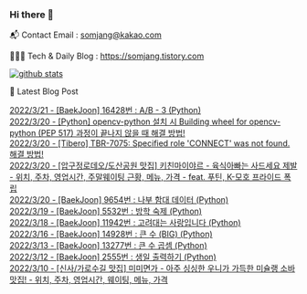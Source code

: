### Hi there 👋

📬  Contact Email : somjang@kakao.com

👨🏻‍💻  Tech & Daily Blog : https://somjang.tistory.com

[![github stats](https://github-readme-stats.vercel.app/api?username=SOMJANG&show_icons=true&hide_border=False)](https://somjang.tistory.com)

🤩 Latest Blog Post

[2022/3/21 - [BaekJoon] 16428번 : A/B - 3 (Python)](https://somjang.tistory.com/entry/BaekJoon-16428%EB%B2%88-AB-3-Python) <br>
[2022/3/20 - [Python] opencv-python 설치 시 Building wheel for opencv-python (PEP 517) 과정이 끝나지 않을 때 해결 방법!](https://somjang.tistory.com/entry/Python-opencv-python-%EC%84%A4%EC%B9%98-%EC%8B%9C-Building-wheel-for-opencv-python-PEP-517-%EA%B3%BC%EC%A0%95%EC%9D%B4-%EB%81%9D%EB%82%98%EC%A7%80-%EC%95%8A%EC%9D%84-%EB%95%8C-%ED%95%B4%EA%B2%B0-%EB%B0%A9%EB%B2%95) <br>
[2022/3/20 - [Tibero] TBR-7075: Specified role 'CONNECT' was not found. 해결 방법!](https://somjang.tistory.com/entry/Tibero-TBR-7075-Specified-role-CONNECT-was-not-found-%ED%95%B4%EA%B2%B0-%EB%B0%A9%EB%B2%95) <br>
[2022/3/20 - [압구정로데오/도산공원 맛집] 키친마이야르 - 육식아빠는 사드세요 제발 - 위치, 주차, 영업시간, 주말웨이팅 근황, 메뉴, 가격 - feat. 푸틴, K-모호 프라이드 폭립](https://somjang.tistory.com/entry/%EC%95%95%EA%B5%AC%EC%A0%95%EB%A1%9C%EB%8D%B0%EC%98%A4%EB%8F%84%EC%82%B0%EA%B3%B5%EC%9B%90-%EB%A7%9B%EC%A7%91-%ED%82%A4%EC%B9%9C%EB%A7%88%EC%9D%B4%EC%95%BC%EB%A5%B4-%EC%9C%A1%EC%8B%9D%EC%95%84%EB%B9%A0%EB%8A%94-%EC%82%AC%EB%93%9C%EC%84%B8%EC%9A%94-%EC%A0%9C%EB%B0%9C-%EC%9C%84%EC%B9%98-%EC%A3%BC%EC%B0%A8-%EC%98%81%EC%97%85%EC%8B%9C%EA%B0%84-%EC%A3%BC%EB%A7%90%EC%9B%A8%EC%9D%B4%ED%8C%85-%EA%B7%BC%ED%99%A9-%EB%A9%94%EB%89%B4-%EA%B0%80%EA%B2%A9-feat-%ED%91%B8%ED%8B%B4-K-%EB%AA%A8%ED%98%B8-%ED%94%84%EB%9D%BC%EC%9D%B4%EB%93%9C-%ED%8F%AD%EB%A6%BD) <br>
[2022/3/20 - [BaekJoon] 9654번 : 나부 함대 데이터 (Python)](https://somjang.tistory.com/entry/BaekJoon-9654%EB%B2%88-%EB%82%98%EB%B6%80-%ED%95%A8%EB%8C%80-%EB%8D%B0%EC%9D%B4%ED%84%B0-Python) <br>
[2022/3/19 - [BaekJoon] 5532번 : 방학 숙제 (Python)](https://somjang.tistory.com/entry/BaekJoon-5532%EB%B2%88-%EB%B0%A9%ED%95%99-%EC%88%99%EC%A0%9C-Python) <br>
[2022/3/18 - [BaekJoon] 11942번 : 고려대는 사랑입니다 (Python)](https://somjang.tistory.com/entry/BaekJoon-11942%EB%B2%88-%EA%B3%A0%EB%A0%A4%EB%8C%80%EB%8A%94-%EC%82%AC%EB%9E%91%EC%9E%85%EB%8B%88%EB%8B%A4-Python) <br>
[2022/3/16 - [BaekJoon] 14928번 : 큰 수 (BIG) (Python)](https://somjang.tistory.com/entry/BaekJoon-14928%EB%B2%88-%ED%81%B0-%EC%88%98-BIG-Python) <br>
[2022/3/13 - [BaekJoon] 13277번 : 큰 수 곱셈 (Python)](https://somjang.tistory.com/entry/BaekJoon-13277%EB%B2%88-%ED%81%B0-%EC%88%98-%EA%B3%B1%EC%85%88-Python) <br>
[2022/3/12 - [BaekJoon] 2555번 : 생일 출력하기 (Python)](https://somjang.tistory.com/entry/BaekJoon-2555%EB%B2%88-%EC%83%9D%EC%9D%BC-%EC%B6%9C%EB%A0%A5%ED%95%98%EA%B8%B0-Python) <br>
[2022/3/10 - [신사/가로수길 맛집] 미미면가 - 아주 싱싱한 우니가 가득한 미슐랭 소바 맛집! - 위치, 주차, 영업시간, 웨이팅, 메뉴, 가격](https://somjang.tistory.com/entry/%EC%8B%A0%EC%82%AC%EA%B0%80%EB%A1%9C%EC%88%98%EA%B8%B8-%EB%A7%9B%EC%A7%91-%EB%AF%B8%EB%AF%B8%EB%A9%B4%EA%B0%80-%EC%95%84%EC%A3%BC-%EC%8B%B1%EC%8B%B1%ED%95%9C-%EC%9A%B0%EB%8B%88%EA%B0%80-%EA%B0%80%EB%93%9D%ED%95%9C-%EB%AF%B8%EC%8A%90%EB%9E%AD-%EC%86%8C%EB%B0%94-%EB%A7%9B%EC%A7%91-%EC%9C%84%EC%B9%98-%EC%A3%BC%EC%B0%A8-%EC%98%81%EC%97%85%EC%8B%9C%EA%B0%84-%EC%9B%A8%EC%9D%B4%ED%8C%85-%EB%A9%94%EB%89%B4-%EA%B0%80%EA%B2%A9) <br>
